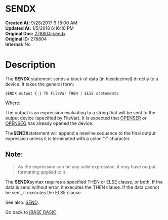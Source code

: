 # SENDX

**Created At:** 9/28/2017 9:18:00 AM  
**Updated At:** 1/5/2018 6:16:10 PM  
**Original Doc:** [278804-sendx](https://docs.jbase.com/36868-jbase-basic/278804-sendx)  
**Original ID:** 278804  
**Internal:** No  


# Description

The **SENDX** statement sends a block of data (in hexidecimal) directly to a device. It takes the general form:

```
SENDX output {:} TO FileVar THEN | ELSE statements
```

Where:

The output is an expression evaluating to a string that will be sent to the output device (specified by FileVar). It is expected that [OPENSER](./../openser) or [OPENSEQ](./../openseq) has already opened the device.

The**SENDX**statement will append a newline sequence to the final output expression unless it is terminated with a colon ":" character.

## Note: 


> As the expression can be any valid expression, it may have output formatting applied to it.


The **SENDX**syntax requires a specified THEN or ELSE clause, or both. If the data is send without error, it executes the THEN clause. If the data cannot be sent, it executes the ELSE clause.

See also: [SEND](./../send).

Go back to [jBASE BASIC](./../jbase-basic-programmers-reference-guide).

